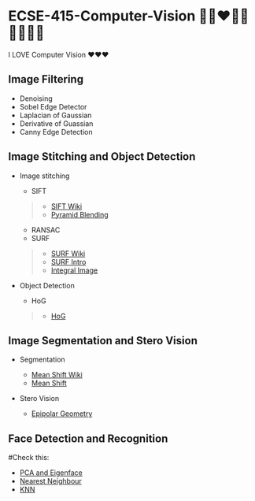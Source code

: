 # ECSE-415-Computer-Vision 🥰💗❤️💙💛💚💓💖💕

I LOVE Computer Vision ❤️❤️❤️

## Image Filtering 
* Denoising
* Sobel Edge Detector 
* Laplacian of Gaussian 
* Derivative of Guassian 
* Canny Edge Detection 

## Image Stitching and Object Detection 
* Image stitching 
  * SIFT
  >* [SIFT Wiki](https://en.wikipedia.org/wiki/Scale-invariant_feature_transform)
  >* [Pyramid Blending](https://www.uio.no/studier/emner/matnat/its/nedlagte-emner/UNIK4690/v17/forelesninger/lecture_2_3_blending.pdf)
  * RANSAC
  * SURF
  >* [SURF Wiki](https://en.wikipedia.org/wiki/Speeded_up_robust_features)
  >* [SURF Intro](https://medium.com/analytics-vidhya/introduction-to-surf-speeded-up-robust-features-c7396d6e7c4e)
  >* [Integral Image](https://www.quora.com/How-integral-image-is-used-in-image-processing-and-how-improves-the-computation-time)
  
* Object Detection 
  * HoG
  >* [HoG](https://www.learnopencv.com/histogram-of-oriented-gradients/)
  
## Image Segmentation and Stero Vision 
* Segmentation 
  * [Mean Shift Wiki](https://en.wikipedia.org/wiki/Mean_shift) 
  * [Mean Shift](https://spin.atomicobject.com/2015/05/26/mean-shift-clustering/)

* Stero Vision 
  * [Epipolar Geometry](https://web.stanford.edu/class/cs231a/course_notes/03-epipolar-geometry.pdf)

## Face Detection and Recognition 
#Check this: 
* [PCA and Eigenface](http://www.vision.jhu.edu/teaching/vision08/Handouts/case_study_pca1.pdf)
* [Nearest Neighbour](https://towardsdatascience.com/k-nn-getting-to-know-your-nearest-neighbors-b60399dc0f32)
* [KNN](https://www.datacamp.com/community/tutorials/k-nearest-neighbor-classification-scikit-learn)


